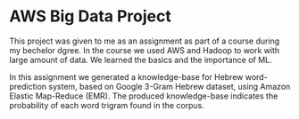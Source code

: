 # AWS Big Data Project

This project was given to me as an assignment as part of a course during my bechelor dgree.
In the course we used AWS and Hadoop to work with large amount of data. We learned the basics and the importance of ML.

In this assignment we generated a knowledge-base for Hebrew word-prediction system, based on Google 3-Gram Hebrew dataset, using Amazon Elastic Map-Reduce (EMR). The produced knowledge-base indicates the probability of each word trigram found in the corpus.
